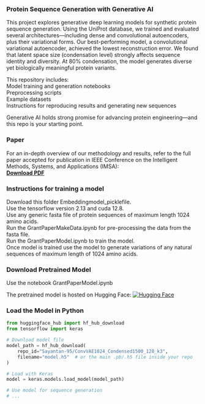 ### Protein Sequence Generation with Generative AI
This project explores generative deep learning models for synthetic protein sequence generation. Using the UniProt database, we trained and evaluated several architectures—including dense and convolutional autoencoders, plus their variational forms.
Our best-performing model, a convolutional variational autoencoder, achieved the lowest reconstruction error. We found that latent space size (condensation level) strongly affects sequence identity and diversity. At 80% condensation, the model generates diverse yet biologically meaningful protein variants.

This repository includes:<br>
Model training and generation notebooks<br>
Preprocessing scripts<br>
Example datasets<br>
Instructions for reproducing results and generating new sequences<br>

Generative AI holds strong promise for advancing protein engineering—and this repo is your starting point.<br>

### Paper
For an in-depth overview of our methodology and results, refer to the full paper accepted for publication in IEEE Conference on the Intelligent Methods, Systems, and Applications (IMSA):<br>
**[Download PDF](./protein_generation.pdf)**

### Instructions for training a model
Download this folder Embeddingmodel_picklefile.<br>
Use the tensorflow version 2.13 and cuda 12.8.<br>
Use any generic fasta file of protein sequences of maximum length 1024 amino acids.<br>
Run the GrantPaperMakeData.ipynb for pre-processing the data from the fasta file.<br>
Run the GrantPaperModel.ipynb to train the model.<br>
Once model is trained use the model to generate variations of any natural sequences of maximum length of 1024 amino acids.<br>

### Download Pretrained Model

Use the notebook GrantPaperModel.ipynb

The pretrained model is hosted on Hugging Face:
[![Hugging Face](https://img.shields.io/badge/Hugging%20Face-Model-yellow)](https://huggingface.co/Sayantan-95/ConvVAE1024_Condensed1500_128_k3)

### Load the Model in Python

```python
from huggingface_hub import hf_hub_download
from tensorflow import keras

# Download model file
model_path = hf_hub_download(
    repo_id="Sayantan-95/ConvVAE1024_Condensed1500_128_k3",
    filename="model.h5"  # or the main .pb/.h5 file inside your repo
)

# Load with Keras
model = keras.models.load_model(model_path)

# Use model for sequence generation
# ...
